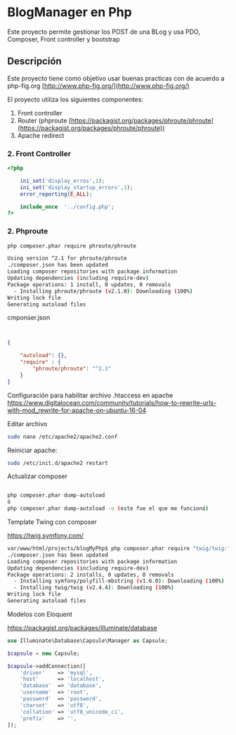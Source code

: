 # BlogManager en Php
Este proyecto permite gestionar los POST de una BLog y usa PDO, Composer, Front controller y bootstrap

## Descripción
Este proyecto tiene como objetivo usar buenas practicas con de acuerdo a php-fig.org
[http://www.php-fig.org/](http://www.php-fig.org/)

El proyecto utiliza los siguientes componentes:

1. Front controller
2. Router (phproute  [https://packagist.org/packages/phroute/phroute](https://packagist.org/packages/phroute/phroute))
3. Apache redirect


### 2. Front Controller

```php 
<?php

    ini_set('display_erros',1);
    ini_set('display_startup_errors',1);
    error_reporting(E_ALL);

	include_once  '../config.php';
?>
```

### 2. Phproute

```bash 
php composer.phar require phroute/phroute

```

```bash 
Using version ^2.1 for phroute/phroute
./composer.json has been updated
Loading composer repositories with package information
Updating dependencies (including require-dev)
Package operations: 1 install, 0 updates, 0 removals
  - Installing phroute/phroute (v2.1.0): Downloading (100%)         
Writing lock file
Generating autoload files

```


cmponser.json


```json


{

	"autoload": {},
	"require" : {
		"phroute/phroute": "^2.1"
	}
}


```

Configuración para habilitar archivo .htaccess en apache
https://www.digitalocean.com/community/tutorials/how-to-rewrite-urls-with-mod_rewrite-for-apache-on-ubuntu-16-04

Editar archivo 
```bash
sudo nano /etc/apache2/apache2.conf 
```

Reiniciar apache:

```bash
sudo /etc/init.d/apache2 restart
```



Actualizar composer

```bash

php composer.phar dump-autoload
ó
php composer.phar dump-autoload -o (este fue el que me funcionó)
```

Template Twing con composer

https://twig.symfony.com/




```bash
var/www/html/projects/blogMyPhp$ php composer.phar require "twig/twig:^2.0"
./composer.json has been updated
Loading composer repositories with package information
Updating dependencies (including require-dev)
Package operations: 2 installs, 0 updates, 0 removals
  - Installing symfony/polyfill-mbstring (v1.6.0): Downloading (100%)         
  - Installing twig/twig (v2.4.4): Downloading (100%)         
Writing lock file
Generating autoload files

```


Modelos con Eloquent

https://packagist.org/packages/illuminate/database

```php
use Illuminate\Database\Capsule\Manager as Capsule;

$capsule = new Capsule;

$capsule->addConnection([
    'driver'    => 'mysql',
    'host'      => 'localhost',
    'database'  => 'database',
    'username'  => 'root',
    'password'  => 'password',
    'charset'   => 'utf8',
    'collation' => 'utf8_unicode_ci',
    'prefix'    => '',
]);
```




